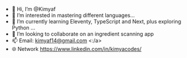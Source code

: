 - 👋 Hi, I’m @Kimyaf
- 👀 I’m interested in mastering different languages...
- 🌱 I’m currently learning Eleventy, TypeScript and Next, plus exploring Python ...
- 💞️ I’m looking to collaborate on an ingredient scanning app 
- 📫 Email: <a> kimyaf14@gmail.com <:/a>
- :globe_with_meridians: Network <a> https://www.linkedin.com/in/kimyacodes/ </a>

<!---
Kimyaf/Kimyaf is a ✨ special ✨ repository because its `README.md` (this file) appears on your GitHub profile.
You can click the Preview link to take a look at your changes.
--->
